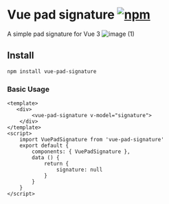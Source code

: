 # Vue pad signature [![npm](https://flat.badgen.net/npm/v/vue-pad-signature)](https://www.npmjs.com/package/vue-pad-signature)
A simple pad signature for Vue 3
![image (1)](https://user-images.githubusercontent.com/28560613/205606928-e30c33ca-0ec8-45c8-8b72-e02862c38ebe.jpg)

## Install
```bash
npm install vue-pad-signature
```
### Basic Usage
```vue
<template>
   <div>
        <vue-pad-signature v-model="signature">
    </div>
</template>
<script>
    import VuePadSignature from 'vue-pad-signature'
    export default {
        components: { VuePadSignature },
        data () {
            return {
                signature: null
            }
        }
    }
</script>
```
